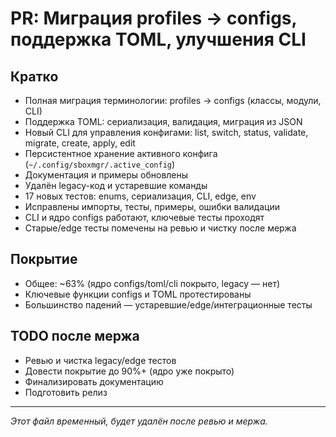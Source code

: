 # PR: Миграция profiles → configs, поддержка TOML, улучшения CLI

## Кратко
- Полная миграция терминологии: profiles → configs (классы, модули, CLI)
- Поддержка TOML: сериализация, валидация, миграция из JSON
- Новый CLI для управления конфигами: list, switch, status, validate, migrate, create, apply, edit
- Персистентное хранение активного конфига (`~/.config/sboxmgr/.active_config`)
- Документация и примеры обновлены
- Удалён legacy-код и устаревшие команды
- 17 новых тестов: enums, сериализация, CLI, edge, env
- Исправлены импорты, тесты, примеры, ошибки валидации
- CLI и ядро configs работают, ключевые тесты проходят
- Старые/edge тесты помечены на ревью и чистку после мержа

## Покрытие
- Общее: ~63% (ядро configs/toml/cli покрыто, legacy — нет)
- Ключевые функции configs и TOML протестированы
- Большинство падений — устаревшие/edge/интеграционные тесты

## TODO после мержа
- Ревью и чистка legacy/edge тестов
- Довести покрытие до 90%+ (ядро уже покрыто)
- Финализировать документацию
- Подготовить релиз

---
_Этот файл временный, будет удалён после ревью и мержа._
